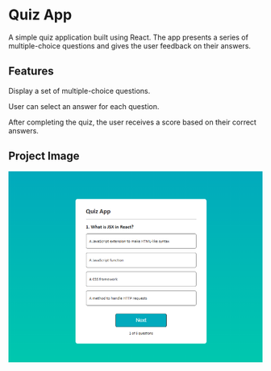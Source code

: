 # Quiz App

<p>A simple quiz application built using React. The app presents a series of multiple-choice questions and gives the user feedback on their answers.</p>

## Features

<p>Display a set of multiple-choice questions.</p>
<p>User can select an answer for each question.</p>
<p>After completing the quiz, the user receives a score based on their correct answers.</p>

## Project Image

<img src="./src/assets/quiz-img.png">
